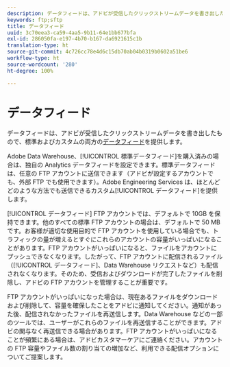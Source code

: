 ```yaml
---
description: データフィードは、アドビが受信したクリックストリームデータを書き出したもので、標準およびカスタムの両方のデータフィードを提供します。
keywords: ftp;sftp
title: データフィード
uuid: 3c70eea3-ca59-4aa5-9b11-64e1bb677bfa
exl-id: 286050fa-e197-4b70-b167-da6921615c1b
translation-type: ht
source-git-commit: 4c726cc78e4d6c15db70ab04b0319b0602a51be6
workflow-type: ht
source-wordcount: '280'
ht-degree: 100%

---
```


# データフィード

データフィードは、アドビが受信したクリックストリームデータを書き出したもので、標準およびカスタムの両方の[データフィード](/help/export/analytics-data-feed/data-feed-overview.md)を提供します。

Adobe Data Warehouse、[!UICONTROL 標準データフィード]を購入済みの場合は、独自の Analytics データフィードを設定できます。標準データフィードは、任意の FTP アカウントに送信できます（アドビが設定するアカウントでも、外部 FTP でも使用できます）。Adobe Engineering Services は、ほとんどどのような方法でも送信できるカスタム[!UICONTROL データフィード]を提供します。

[!UICONTROL データフィード] FTP アカウントでは、デフォルトで 10GB を保持できます。他のすべての標準 FTP アカウントの場合は、デフォルトで 50 MB です。お客様が適切な使用目的で FTP アカウントを使用している場合でも、トラフィックの量が増えるとすぐにこれらのアカウントの容量がいっぱいになることがあります。FTP アカウントがいっぱいになると、ファイルをアカウントにプッシュできなくなります。したがって、FTP アカウントに配信されるファイル（[!UICONTROL データフィード]、Data Warehouse リクエストなど）も配信されなくなります。そのため、受信およびダウンロードが完了したファイルを削除し、アドビの FTP アカウントを管理することが重要です。

FTP アカウントがいっぱいになった場合は、現在あるファイルをダウンロードおよび削除して、容量を確保したことをアドビに通知してください。通知があった後、配信されなかったファイルを再送信します。Data Warehouse などの一部のツールでは、ユーザーがこれらのファイルを再送信することができます。アドビの関与なく再送信できる場合があります。FTP アカウントがいっぱいになることが頻繁にある場合は、アドビカスタマーケアにご連絡ください。アカウントの FTP 容量やファイル数の割り当ての増加など、利用できる配信オプションについてご提案します。
